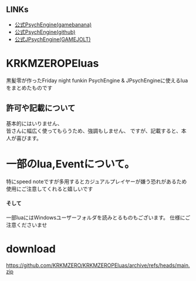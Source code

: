 ## LINKs
- [公式PsychEngine(gamebanana)](https://gamebanana.com/mods/309789)
- [公式PsychEngine(github)](https://github.com/ShadowMario/FNF-PsychEngine/releases)
- [公式JPsychEngine(GAMEJOLT)](https://gamejolt.com/games/JPsych-Engine/726750)

# KRKMZEROPEluas
黒髪零が作ったFriday night funkin PsychEngine & JPsychEngineに使えるluaをまとめたものです


## 許可や記載について
基本的にはいりません、  
皆さんに幅広く使ってもらうため、強調もしません、 
ですが、記載すると、本人が喜びます。  

#  一部のlua,Eventについて。
特にspeed noteですが多用するとカジュアルプレイヤーが嫌う恐れがあるため
使用にご注意してくれると嬉しいです
#### そして
一部luaにはWindowsユーザーフォルダを読みとるものもございます。
仕様にご注意くださいませ
# download
https://github.com/KRKMZERO/KRKMZEROPEluas/archive/refs/heads/main.zip

